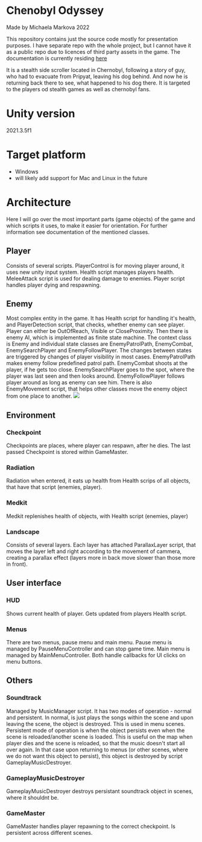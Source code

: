 # Chenobyl Odyssey
Made by Michaela Markova 2022

This repository contains just the source code mostly for presentation purposes. I have separate repo with the whole project, but I cannot have it 
as a public repo due to licences of third party assets in the game. The documentation is currently residing [here](http://www.ms.mff.cuni.cz/~MARKOMI1/)

It is a stealth side scroller located in Chernobyl, following a story of guy, who had to evacuate from Pripyat, 
leaving his dog behind. And now he is returning back there to see, what happened to his dog there. It is targeted to
the players od stealth games as well as chernobyl fans. 

# Unity version
2021.3.5f1

# Target platform
- Windows
- will likely add support for Mac and Linux in the future

# Architecture
Here I will go over the most important parts (game objects) of the game and which scripts it uses, to make it easier for orientation. 
For further information see documentation of the mentioned classes. 

## Player
Consists of several scripts. PlayerControl is for moving player around, it uses new unity input system. Health script manages players health. 
MeleeAttack script is used for dealing damage to enemies. Player script handles player dying and respawning. 
## Enemy
Most complex entity in the game. It has Health script for handling it's health, and PlayerDetection script, that checks, whether enemy can 
see player. Player can either be OutOfReach, Visible or CloseProximity. Then there is enemy AI, which is implemented as finite state machine. 
The context class is Enemy and individual state classes are EnemyPatrolPath, EnemyCombat, EnemySearchPlayer and EnemyFollowPlayer. The changes
between states are triggered by changes of player visibility in most cases. EnemyPatrolPath makes enemy follow predefined patrol path. EnemyCombat
shoots at the player, if he gets too close. EnemySearchPlayer goes to the spot, where the player was last seen and then looks around. EnemyFollowPlayer
follows player around as long as enemy can see him. There is also EnemyMovement script, that helps other classes move the enemy object from one place
to another. 
![](docs/enemyFSM.png)

## Environment
### Checkpoint
Checkpoints are places, where player can respawn, after he dies. The last passed Checkpoint is stored within GameMaster. 

### Radiation
Radiation when entered, it eats up health from Health scrips of all objects, that have that script (enemies, player). 

### Medkit
Medkit replenishes health of objects, with Health script (enemies, player)

### Landscape
Consists of several layers. Each layer has attached ParallaxLayer script, that moves the layer left and right according to the movement
of cammera, creating a parallax effect (layers more in back move slower than those more in front). 

## User interface
### HUD
Shows current health of player. Gets updated from players Health script. 
### Menus
There are two menus, pause menu and main menu. Pause menu is managed by PauseMenuController and can stop game time. Main menu is managed by MainMenuController. 
Both handle callbacks for UI clicks on menu buttons. 

## Others
### Soundtrack
Managed by MusicManager script. It has two modes of operation - normal and persistent. In normal, 
is just plays the songs within the scene and upon leaving the scene, the object is destroyed. This is used in menu scenes. 
Persistent mode of operation is when the object persists even when the scene is reloaded/another scene is loaded. 
This is useful on the map when player dies and the scene is reloaded, so that the music doesn't start all over again. In 
that case upon returning to menus (or other scenes, where we do not want this object to persist), this object is destroyed
by script GameplayMusicDestroyer. 

### GameplayMusicDestroyer
GameplayMusicDestroyer destroys persistant soundtrack object in scenes, where it shouldnt be. 

### GameMaster
GameMaster handles player repawning to the correct checkpoint. Is persistent across different scenes. 
